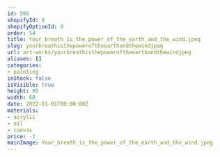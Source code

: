 ```yaml
---
id: 595
shopifyId: 0
shopifyOptionId: 0
order: 54
title: Your_breath_is_the_power_of_the_earth_and_the_wind.jpeg
slug: yourbreathisthepoweroftheearthandthewindjpeg
url: art-works/yourbreathisthepoweroftheearthandthewindjpeg
aliases: []
categories:
- painting
inStock: false
isVisible: true
height: 85
width: 60
date: 2022-01-01T00:00:00Z
materials:
- acrylic
- oil
- canvas
price: -1
mainImage: Your_breath_is_the_power_of_the_earth_and_the_wind.jpeg
---
```

